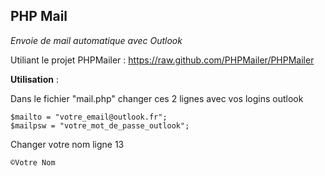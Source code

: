 <h2>PHP Mail</h2>

*Envoie de mail automatique avec Outlook*

Utiliant le projet PHPMailer : https://raw.github.com/PHPMailer/PHPMailer


__Utilisation__ :

Dans le fichier "mail.php" changer ces 2 lignes avec vos logins outlook

```
$mailto = "votre_email@outlook.fr";
$mailpsw = "votre_mot_de_passe_outlook";
```

Changer votre nom ligne 13

```
©Votre Nom
```
